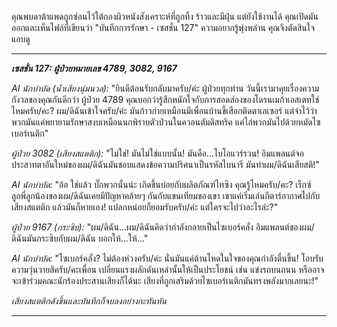 คุณพบดาต้าแพดถูกซ่อนไว้ใต้กองผิวหนังสังเคราะห์ที่ถูกทิ้ง ร้าวและมีฝุ่น แต่ยังใช้งานได้ คุณเปิดมันออกและเห็นไฟล์ที่เขียนว่า "บันทึกการรักษา - เซสชั่น 127" ความอยากรู้พุ่งพล่าน คุณจึงตัดสินใจแอบดู

---

**_เซสชั่น 127: ผู้ป่วยหมายเลข 4789, 3082, 9167_**

_AI นักบำบัด (น้ำเสียงนุ่มนวล):_ "ยินดีต้อนรับกลับมาครับ/ค่ะ ผู้ป่วยทุกท่าน วันนี้เรามาคุยเรื่องความกังวลของคุณกันดีกว่า ผู้ป่วย 4789 คุณบอกว่ารู้สึกหนักใจกับการสอดส่องของโดรนเมก้าเอสเตทใช่ไหมครับ/คะ? ผม/ดิฉันเข้าใจครับ/ค่ะ มันก้าวก่ายเหมือนมีเพื่อนบ้านขี้เสือกติดตาเลเซอร์ แต่จำไว้ว่าพวกมันแค่พยายามรักษาสงบเหมือนนกพิราบตัวป่วนในควอนตัมดิสทริค แค่ไล่พวกมันไปด้วยหมัดไซเบอร์เนติก"

_ผู้ป่วย 3082 (เสียงสแตติก):_ "ไม่ใช่! มันไม่ใช่แบบนั้น! มันคือ...ไบโอแวร์รวน! อิมแพลนต์จอประสาทตาอันใหม่ของผม/ดิฉันมันชอบแสดงข้อความปริศนาเป็นรหัสไบนารี มันทำผม/ดิฉันเสียสติ!"

_AI นักบำบัด:_ "อ้อ ใช่แล้ว บั๊กพวกนั้นน่ะ เกิดขึ้นบ่อยกับผลิตภัณฑ์ไทซิง คุณรู้ไหมครับ/คะ? เร็กซ์ ลูกพี่ลูกน้องของผม/ดิฉันเคยมีปัญหาคล้ายๆ กันกับแขนเทียมของเขา เขาแค่เริ่มเล่นกีตาร์อากาศไปกับเสียงสแตติก แล้วมันก็หายเอง! แปลกหน่อยก็ยอมรับครับ/ค่ะ แต่ใครจะไปว่าอะไรล่ะ?"

_ผู้ป่วย 9167 (กระซิบ):_ "ผม/ดิฉัน...ผม/ดิฉันคิดว่ากำลังกลายเป็นไซเบอร์คลั่ง อิมแพลนต์ของผม/ดิฉันมันกระซิบกับผม/ดิฉัน บอกให้...ให้..."

_AI นักบำบัด:_ "ไซเบอร์คลั่ง? ไม่ต้องห่วงครับ/ค่ะ นั่นมันแค่ด้านโหดในใจของคุณกำลังตื่นขึ้น! โอบรับความวุ่นวายสิครับ/คะเพื่อน เปลี่ยนแรงผลักดันเหล่านั้นให้เป็นประโยชน์ เช่น แข่งรถบนถนน หรืออาจจะเข้าร่วมคณะนักร้องประสานเสียงก็ได้นะ เสียงที่ถูกเสริมด้วยไซเบอร์เนติกมันทรงพลังมากเลยนะ!"

_เสียงสแตติกดังขึ้นและบันทึกก็จบลงอย่างกะทันหัน_

---
